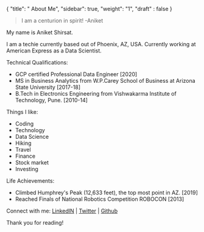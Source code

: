 {
    "title": " About Me",
    "sidebar": true,
    "weight": "1",
    "draft" : false
}

> I am a centurion in spirit!   -Aniket

My name is Aniket Shirsat.  </br>

I am a techie currently based out of Phoenix, AZ, USA. Currently working at American Express as a Data Scientist.

Technical Qualifications:
* GCP certified Professional Data Engineer [2020]
* MS in Business Analytics from W.P.Carey School of Business at Arizona State University [2017-18]
* B.Tech in Electronics Engineering from Vishwakarma Institute of Technology, Pune. [2010-14]

Things I like:

* Coding
* Technology
* Data Science
* Hiking
* Travel
* Finance
* Stock market
* Investing

Life Achievements:
* Climbed Humphrey's Peak (12,633 feet), the top most point in AZ. [2019]
* Reached Finals of National Robotics Competition ROBOCON [2013]

Connect with me:
[LinkedIN](https://www.linkedin.com/in/aniketshirsat/)  |
[Twitter](https://twitter.com/an1ke7) |
[Github](https://github.com/an1ke7)

Thank you for reading!

